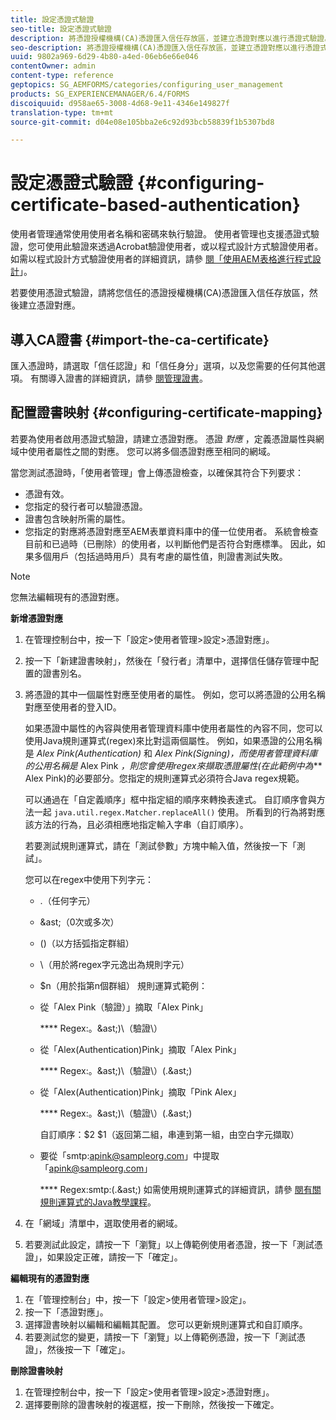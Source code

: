 ```yaml
---
title: 設定憑證式驗證
seo-title: 設定憑證式驗證
description: 將憑證授權機構(CA)憑證匯入信任存放區，並建立憑證對應以進行憑證式驗證。
seo-description: 將憑證授權機構(CA)憑證匯入信任存放區，並建立憑證對應以進行憑證式驗證。
uuid: 9802a969-6d29-4b80-a4ed-06eb6e66e046
contentOwner: admin
content-type: reference
geptopics: SG_AEMFORMS/categories/configuring_user_management
products: SG_EXPERIENCEMANAGER/6.4/FORMS
discoiquuid: d958ae65-3008-4d68-9e11-4346e149827f
translation-type: tm+mt
source-git-commit: d04e08e105bba2e6c92d93bcb58839f1b5307bd8

---
```



# 設定憑證式驗證 {#configuring-certificate-based-authentication}

使用者管理通常使用使用者名稱和密碼來執行驗證。 使用者管理也支援憑證式驗證，您可使用此驗證來透過Acrobat驗證使用者，或以程式設計方式驗證使用者。 如需以程式設計方式驗證使用者的詳細資訊，請參 [閱「使用AEM表格進行程式設計](https://www.adobe.com/go/learn_aemforms_programming_63)」。

若要使用憑證式驗證，請將您信任的憑證授權機構(CA)憑證匯入信任存放區，然後建立憑證對應。

## 導入CA證書 {#import-the-ca-certificate}

匯入憑證時，請選取「信任認證」和「信任身分」選項，以及您需要的任何其他選項。 有關導入證書的詳細資訊，請參 [閱管理證書](/help/forms/using/admin-help/certificates.md#managing-certificates)。

## 配置證書映射 {#configuring-certificate-mapping}

若要為使用者啟用憑證式驗證，請建立憑證對應。 憑證 *對應* ，定義憑證屬性與網域中使用者屬性之間的對應。 您可以將多個憑證對應至相同的網域。

當您測試憑證時，「使用者管理」會上傳憑證檢查，以確保其符合下列要求：

* 憑證有效。
* 您指定的發行者可以驗證憑證。
* 證書包含映射所需的屬性。
* 您指定的對應將憑證對應至AEM表單資料庫中的僅一位使用者。 系統會檢查目前和已過時（已刪除）的使用者，以判斷他們是否符合對應標準。 因此，如果多個用戶（包括過時用戶）具有考慮的屬性值，則證書測試失敗。

>[!NOTE]
>
>您無法編輯現有的憑證對應。

**新增憑證對應**

1. 在管理控制台中，按一下「設定>使用者管理>設定>憑證對應」。
1. 按一下「新建證書映射」，然後在「發行者」清單中，選擇信任儲存管理中配置的證書別名。
1. 將憑證的其中一個屬性對應至使用者的屬性。 例如，您可以將憑證的公用名稱對應至使用者的登入ID。

   如果憑證中屬性的內容與使用者管理資料庫中使用者屬性的內容不同，您可以使用Java規則運算式(regex)來比對這兩個屬性。 例如，如果憑證的公用名稱是 *Alex Pink(Authentication)* 和 *Alex Pink(Signing)，而使用者管理資料庫的公用名稱是* Alex Pink *，則您會使用regex來擷取憑證屬性(在此範例中為*** Alex Pink)的必要部分。您指定的規則運算式必須符合Java regex規範。

   可以通過在「自定義順序」框中指定組的順序來轉換表達式。 自訂順序會與方法一起 `java.util.regex.Matcher.replaceAll()` 使用。 所看到的行為將對應該方法的行為，且必須相應地指定輸入字串（自訂順序）。

   若要測試規則運算式，請在「測試參數」方塊中輸入值，然後按一下「測試」。

   您可以在regex中使用下列字元：

   * .（任何字元）
   * &amp;ast;（0次或多次）
   * ()（以方括弧指定群組）
   * \（用於將regex字元逸出為規則字元）
   * $n（用於指第n個群組）
   規則運算式範例：

   * 從「Alex Pink（驗證）」摘取「Alex Pink」

      **** Regex:。&amp;ast;)\（驗證\）

   * 從「Alex(Authentication)Pink」摘取「Alex Pink」

      **** Regex:。&amp;ast;)\（驗證\）(.&amp;ast;)

   * 從「Alex(Authentication)Pink」摘取「Pink Alex」

      **** Regex:。&amp;ast;)\（驗證\）(.&amp;ast;)

      自訂順序：$2 $1（返回第二組，串連到第一組，由空白字元擷取）

   * 要從「smtp:apink@sampleorg.com」中提取「apink@sampleorg.com」

      **** Regex:smtp:(.&amp;ast;)
   如需使用規則運算式的詳細資訊，請參 [閱有關規則運算式的Java教學課程](https://java.sun.com/docs/books/tutorial/essential/regex/)。

1. 在「網域」清單中，選取使用者的網域。
1. 若要測試此設定，請按一下「瀏覽」以上傳範例使用者憑證，按一下「測試憑證」，如果設定正確，請按一下「確定」。

**編輯現有的憑證對應**

1. 在「管理控制台」中，按一下「設定>使用者管理>設定」。
1. 按一下「憑證對應」。
1. 選擇證書映射以編輯和編輯其配置。 您可以更新規則運算式和自訂順序。
1. 若要測試您的變更，請按一下「瀏覽」以上傳範例憑證，按一下「測試憑證」，然後按一下「確定」。

**刪除證書映射**

1. 在管理控制台中，按一下「設定>使用者管理>設定>憑證對應」。
1. 選擇要刪除的證書映射的複選框，按一下刪除，然後按一下確定。

